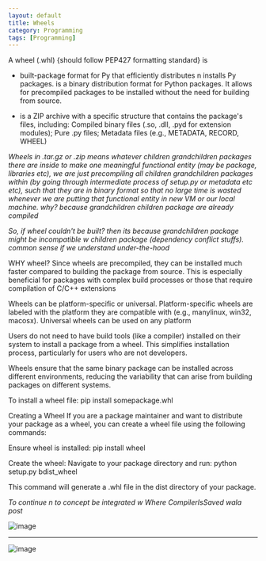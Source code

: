 ```yaml
---
layout: default
title: Wheels
category: Programming
tags: [Programming]
---
```


A wheel (.whl) {should follow PEP427 formatting standard} is 

- built-package format for Py that efficiently distributes n installs Py packages. is a binary distribution format for Python packages. It allows for precompiled packages to be installed without the need for building from source.

- is a ZIP archive with a specific structure that contains the package's files, including: Compiled binary files (.so, .dll, .pyd for extension modules); Pure .py files; Metadata files (e.g., METADATA, RECORD, WHEEL)

_Wheels in .tar.gz or .zip means whatever children grandchildren packages there are inside to make one meaningful functional entity (may be package, libraries etc), we are just precompiling all children grandchildren packages within (by going through intermediate process of setup.py or metadata etc etc), such that they are in binary format so that no large time is wasted whenever we are putting that functional entity in new VM or our local machine. why? because grandchildren children package are already compiled_

_So, if wheel couldn't be built? then its because grandchildren package might be incompatible w children package (dependency conflict stuffs). common sense if we understand under-the-hood_

WHY wheel? Since wheels are precompiled, they can be installed much faster compared to building the package from source. This is especially beneficial for packages with complex build processes or those that require compilation of C/C++ extensions

 Wheels can be platform-specific or universal. Platform-specific wheels are labeled with the platform they are compatible with (e.g., manylinux, win32, macosx). Universal wheels can be used on any platform

 Users do not need to have build tools (like a compiler) installed on their system to install a package from a wheel. This simplifies installation process, particularly for users who are not developers.

Wheels ensure that the same binary package can be installed across different environments, reducing the variability that can arise from building packages on different systems.

To install a wheel file:
pip install somepackage.whl

Creating a Wheel
If you are a package maintainer and want to distribute your package as a wheel, you can create a wheel file using the following commands:

Ensure wheel is installed:
pip install wheel   

Create the wheel:
Navigate to your package directory and run:
python setup.py bdist_wheel

This command will generate a .whl file in the dist directory of your package.

_To continue n to concept be integrated w Where CompilerIsSaved wala post_

![image](https://github.com/user-attachments/assets/1a118aa8-460d-439c-a013-0e86e1580be1)

---
![image](https://gist.github.com/user-attachments/assets/c9d3afa9-7147-4dde-b013-379c9a51ad7a)
